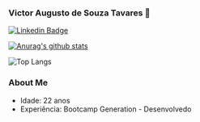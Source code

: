 ### Victor Augusto de Souza Tavares 👋

[![Linkedin Badge](https://img.shields.io/badge/linkedin-%230077B5.svg?&style=for-the-badge&logo=linkedin&logoColor=white&link=https://www.linkedin.com/in/victortavares-dev/)](https://www.linkedin.com/in/victortavares-dev/)

[![Anurag's github stats](https://github-readme-stats.vercel.app/api?username=VictorT314)](https://github.com/VictorT314)

![Top Langs](https://github-readme-stats.vercel.app/api/top-langs/?username=VictorT314&show_icons=true&theme=vue)

### About Me
* Idade: 22 anos
* Experiência: Bootcamp Generation - Desenvolvedo
